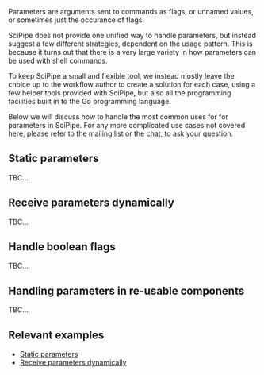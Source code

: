 Parameters are arguments sent to commands as flags, or unnamed values, or
sometimes just the occurance of flags.

SciPipe does not provide one unified way to handle parameters, but instead
suggest a few different strategies, dependent on the usage pattern. This is
because it turns out that there is a very large variety in how parameters can
be used with shell commands.

To keep SciPipe a small and flexible tool, we instead mostly leave the choice
up to the workflow author to create a solution for each case, using a few helper
tools provided with SciPipe, but also all the programming facilities built in to
the Go programming language.

Below we will discuss how to handle the most common uses for for parameters in
SciPipe. For any more complicated use cases not covered here, please refer to
the [mailing list](https://groups.google.com/forum/#!forum/scipipe) or the
[chat](https://gitter.im/scipipe/scipipe), to ask your question.

## Static parameters

TBC...

## Receive parameters dynamically

TBC...

## Handle boolean flags

TBC...

## Handling parameters in re-usable components

TBC...

## Relevant examples

- [Static parameters](https://github.com/scipipe/scipipe/blob/master/examples/static_params/staticparams.go)
- [Receive parameters dynamically](https://github.com/scipipe/scipipe/blob/master/examples/param_channels/params.go)
